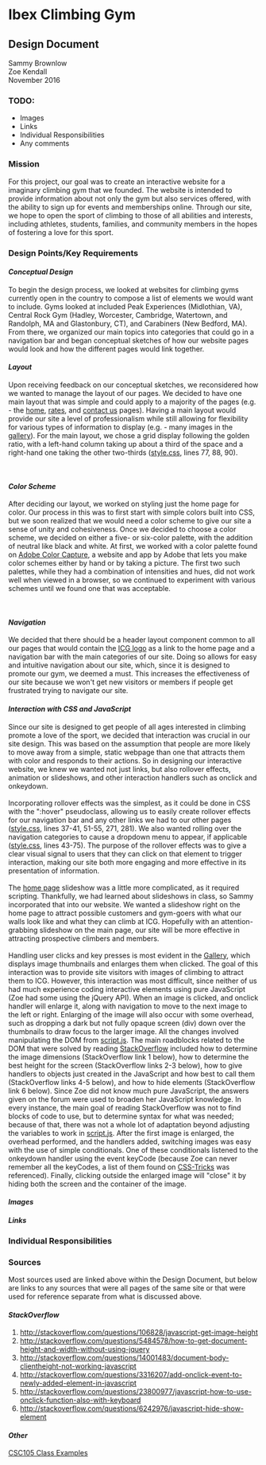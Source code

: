 # Ibex Climbing Gym
## Design Document

Sammy Brownlow<br>
Zoe Kendall<br>
November 2016<br>

### <b>TODO:</b><br>
* Images
* Links
* Individual Responsibilities
* Any comments

### Mission
For this project, our goal was to create an interactive website for a imaginary climbing gym that we founded. The website is intended to provide information about not only the gym but also services offered, with the ability to sign up for events and memberships online. Through our site, we hope to open the sport of climbing to those of all abilities and interests, including athletes, students, families, and community members in the hopes of fostering a love for this sport.

### Design Points/Key Requirements

#### <i>Conceptual Design</i>
To begin the design process, we looked at websites for climbing gyms currently open in the country to compose a list of elements we would want to include. Gyms looked at included Peak Experiences (Midlothian, VA), Central Rock Gym (Hadley, Worcester, Cambridge, Watertown, and Randolph, MA and Glastonbury, CT), and Carabiners (New Bedford, MA). From there, we organized our main topics into categories that could go in a navigation bar and began conceptual sketches of how our website pages would look and how the different pages would link together.<br>

#### <i>Layout</i>
Upon receiving feedback on our conceptual sketches, we reconsidered how we wanted to manage the layout of our pages. We decided to have one main layout that was simple and could apply to a majority of the pages (e.g. - the <a href = "index.html">home</a>, <a href = 'rates.html'>rates</a>, and <a href = 'contact.html'>contact us</a> pages). Having a main layout would provide our site a level of professionalism while still allowing for flexibility for various types of information to display (e.g. - many images in the <a href = 'gallery.html'>gallery</a>). For the main layout, we chose a grid display following the golden ratio, with a left-hand column taking up about a third of the space and a right-hand one taking the other two-thirds (<a href = 'style.css'>style.css</a>, lines 77, 88, 90).
<!--Why did we do this? How did it make the site more effective.-->
<br>

#### <i>Color Scheme</i>
After deciding our layout, we worked on styling just the home page for color. Our process in this was to first start with simple colors built into CSS, but we soon realized that we would need a color scheme to give our site a sense of unity and cohesiveness. Once we decided to choose a color scheme, we decided on either a five- or six-color palette, with the addition of neutral like black and white. At first, we worked with a color palette found on <a href = "https://color.adobe.com/explore/newest/">Adobe Color Capture</a>, a website and app by Adobe that lets you make color schemes either by hand or by taking a picture. The first two such palettes, while they had a combination of intensities and hues, did not work well when viewed in a browser, so we continued to experiment with various schemes until we found one that was acceptable.
<!--Why did we do this? How did it make the site more effective.-->
<br>

#### <i>Navigation</i>
We decided that there should be a header layout component common to all our pages that would contain the <a href = 'logos/icglogo2.jpg'>ICG logo</a> as a link to the home page and a navigation bar with the main categories of our site. Doing so allows for easy and intuitive navigation about our site, which, since it is designed to promote our gym, we deemed a must. This increases the effectiveness of our site because we won't get new visitors or members if people get frustrated trying to navigate our site.<br>

#### <i>Interaction with CSS and JavaScript</i>
Since our site is designed to get people of all ages interested in climbing promote a love of the sport, we decided that interaction was crucial in our site design. This was based on the assumption that people are more likely to move away from a simple, static webpage than one that attracts them with color and responds to their actions. So in designing our interactive website, we knew we wanted not just links, but also rollover effects, animation or slideshows, and other interaction handlers such as onclick and onkeydown.<br><br>
Incorporating rollover effects was the simplest, as it could be done in CSS with the ":hover" pseudoclass, allowing us to easily create rollover effects for our navigation bar and any other links we had to our other pages (<a href = 'style.css'>style.css</a>, lines 37-41, 51-55, 271, 281). We also wanted rolling over the navigation categories to cause a dropdown menu to appear, if applicable (<a href = 'style.css'>style.css</a>, lines 43-75). The purpose of the rollover effects was to give a clear visual signal to users that they can click on that element to trigger interaction, making our site both more engaging and more effective in its presentation of information.<br><br>
The <a href = 'index.html'>home page</a> slideshow was a little more complicated, as it required scripting. Thankfully, we had learned about slideshows in class, so Sammy incorporated that into our website. We wanted a slideshow right on the home page to attract possible customers and gym-goers with what our walls look like and what they can climb at ICG. Hopefully with an attention-grabbing slideshow on the main page, our site will be more effective in attracting prospective climbers and members.<br><br>
Handling user clicks and key presses is most evident in the <a href = 'gallery.html'>Gallery</a>, which displays image thumbnails and enlarges them when clicked. The goal of this interaction was to provide site visitors with images of climbing to attract them to ICG. However, this interaction was most difficult, since neither of us had much experience coding interactive elements using pure JavaScript (Zoe had some using the jQuery API). When an image is clicked, and onclick handler will enlarge it, along with navigation to move to the next image to the left or right. Enlarging of the image will also occur with some overhead, such as dropping a dark but not fully opaque screen (div) down over the thumbnails to draw focus to the larger image. All the changes involved manipulating the DOM from <a href = 'script.js'>script.js</a>. The main roadblocks related to the DOM that were solved by reading <a href = 'stackoverflow.com'>StackOverflow</a> included how to determine the image dimensions (StackOverflow link 1 below), how to determine the best height for the screen (StackOverflow links 2-3 below), how to give handlers to objects just created in the JavaScript and how best to call them (StackOverflow links 4-5 below), and how to hide elements (StackOverflow link 6 below). Since Zoe did not know much pure JavaScript, the answers given on the forum were used to broaden her JavaScript knowledge. In every instance, the main goal of reading StackOverflow was not to find blocks of code to use, but to determine syntax for what was needed; because of that, there was not a whole lot of adaptation beyond adjusting the variables to work in <a href = 'script.js'>script.js</a>. After the first image is enlarged, the overhead performed, and the handlers added, switching images was easy with the use of simple conditionals. One of these conditionals listened to the onkeydown handler using the event keyCode (because Zoe can never remember all the keyCodes, a list of them found on <a href = 'https://css-tricks.com/snippets/javascript/javascript-keycodes/'>CSS-Tricks</a> was referenced). Finally, clicking outside the enlarged image will "close" it by hiding both the screen and the container of the image.<br>

#### <i>Images</i>


#### <i>Links</i>


### Individual Responsibilities

### Sources
Most sources used are linked above within the Design Document, but below are links to any sources that were all pages of the same site or that were used for reference separate from what is discussed above.<br>
#### <i>StackOverflow</i>
1) <a href = 'http://stackoverflow.com/questions/106828/javascript-get-image-height'>http://stackoverflow.com/questions/106828/javascript-get-image-height</a><br>
2) <a href = 'http://stackoverflow.com/questions/5484578/how-to-get-document-height-and-width-without-using-jquery'>http://stackoverflow.com/questions/5484578/how-to-get-document-height-and-width-without-using-jquery</a><br>
3) <a href = 'http://stackoverflow.com/questions/14001483/document-body-clientheight-not-working-javascript'>http://stackoverflow.com/questions/14001483/document-body-clientheight-not-working-javascript</a><br>
4) <a href = 'http://stackoverflow.com/questions/3316207/add-onclick-event-to-newly-added-element-in-javascript'>http://stackoverflow.com/questions/3316207/add-onclick-event-to-newly-added-element-in-javascript</a><br>
5) <a href = 'http://stackoverflow.com/questions/23800977/javascript-how-to-use-onclick-function-also-with-keyboard'>http://stackoverflow.com/questions/23800977/javascript-how-to-use-onclick-function-also-with-keyboard</a><br>
6) <a href = 'http://stackoverflow.com/questions/6242976/javascript-hide-show-element'>http://stackoverflow.com/questions/6242976/javascript-hide-show-element</a><br>
#### <i>Other</i>
<a href = 'http://www.cs.smith.edu/~nhowe/Teaching/csc105/examples/slides.html'>CSC105 Class Examples</a>

